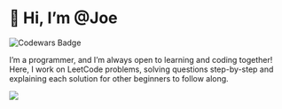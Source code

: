 # 👋 Hi, I’m @Joe 

![Codewars Badge](https://www.codewars.com/users/Joe_Matatov/badges/large)

I’m a programmer, and I’m always open to learning and coding together! Here, I work on LeetCode problems, solving questions step-by-step and explaining each solution for other beginners to follow along.

![](https://leetcard.jacoblin.cool/JoeMat18?cache=0)
